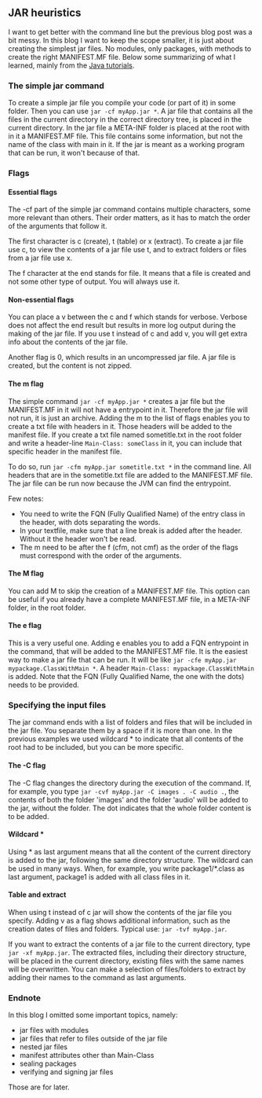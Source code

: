 ## JAR heuristics


I want to get better with the command line but the previous blog post was a bit messy. In this blog I want to keep the scope smaller, it is just about creating the simplest jar files. No modules, only packages, with methods to create the right MANIFEST.MF file. Below some summarizing of what I learned, mainly from the [Java tutorials](https://docs.oracle.com/javase/tutorial/deployment/jar/index.html).


### The simple jar command

To create a simple jar file you compile your code (or part of it) in some folder. Then you can use ```jar -cf myApp.jar *```. A jar file that contains all the files in the current directory in the correct directory tree, is placed in the current directory. In the jar file a META-INF folder is placed at the root with in it a MANIFEST.MF file. This file contains some information, but not the name of the class with main in it. If the jar is meant as a working program that can be run, it won't because of that.


### Flags

#### Essential flags

The -cf part of the simple jar command contains multiple characters, some more relevant than others. Their order matters, as it has to match the order of the arguments that follow it.

The first character is c (create), t (table) or x (extract). To create a jar file use c, to view the contents of a jar file use t, and to extract folders or files from a jar file use x.

The f character at the end stands for file. It means that a file is created and not some other type of output. You will always use it.


#### Non-essential flags

You can place a v between the c and f which stands for verbose. Verbose does not affect the end result but results in more log output during the making of the jar file. If you use t instead of c and add v, you will get extra info about the contents of the jar file.

Another flag is 0, which results in an uncompressed jar file. A jar file is created, but the content is not zipped. 


#### The m flag

The simple command ```jar -cf myApp.jar *``` creates a jar file but the MANIFEST.MF in it will not have a entrypoint in it. Therefore the jar file will not run, it is just an archive. Adding the m to the list of flags enables you to create a txt file with headers in it. Those headers will be added to the manifest file. If you create a txt file named sometitle.txt in the root folder and write a header-line ```Main-Class: someClass``` in it, you can include that specific header in the manifest file.

To do so, run ```jar -cfm myApp.jar sometitle.txt *``` in the command line. All headers that are in the sometitle.txt file are added to the MANIFEST.MF file. The jar file can be run now because the JVM can find the entrypoint.

Few notes:
- You need to write the FQN (Fully Qualified Name) of the entry class in the header, with dots separating the words.
- In your textfile, make sure that a line break is added after the header. Without it the header won't be read.
- The m need to be after the f (cfm, not cmf) as the order of the flags must correspond with the order of the arguments.


#### The M flag 

You can add M to skip the creation of a MANIFEST.MF file. This option can be useful if you already have a complete MANIFEST.MF file, in a META-INF folder, in the root folder. 


#### The e flag

This is a very useful one. Adding e enables you to add a FQN entrypoint in the command, that will be added to the MANIFEST.MF file. It is the easiest way to make a jar file that can be run. It will be like ```jar -cfe myApp.jar mypackage.ClassWithMain *```. A header ```Main-Class: mypackage.ClassWithMain``` is added. Note that the FQN (Fully Qualified Name, the one with the dots) needs to be provided.


### Specifying the input files

The jar command ends with a list of folders and files that will be included in the jar file. You separate them by a space if it is more than one. In the previous examples we used wildcard * to indicate that all contents of the root had to be included, but you can be more specific.


#### The -C flag

The -C flag changes the directory during the execution of the command. If, for example, you type ```jar -cvf myApp.jar -C images . -C audio .```, the contents of both the folder 'images' and the folder 'audio' will be added to the jar, without the folder. The dot indicates that the whole folder content is to be added. 


#### Wildcard *

Using * as last argument means that all the content of the current directory is added to the jar, following the same directory structure. The wildcard can be used in many ways. When, for example, you write package1/*.class as last argument, package1 is added with all class files in it. 


#### Table and extract

When using t instead of c jar will show the contents of the jar file you specify. Adding v as a flag shows additional information, such as the creation dates of files and folders. Typical use: ```jar -tvf myApp.jar```. 

If you want to extract the contents of a jar file to the current directory, type ```jar -xf myApp.jar```. The extracted files, including their directory structure, will be placed in the current directory, existing files with the same names will be overwritten. You can make a selection of files/folders to extract by adding their names to the command as last arguments.


### Endnote

In this blog I omitted some important topics, namely:

- jar files with modules
- jar files that refer to files outside of the jar file
- nested jar files
- manifest attributes other than Main-Class
- sealing packages
- verifying and signing jar files

Those are for later.







